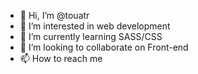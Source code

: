- 👋 Hi, I’m @touatr
- 👀 I’m interested in web development
- 🌱 I’m currently learning SASS/CSS
- 💞️ I’m looking to collaborate on Front-end 
- 📫 How to reach me 

<!---
touatr/touatr is a ✨ special ✨ repository because its `README.md` (this file) appears on your GitHub profile.
You can click the Preview link to take a look at your changes.
--->
